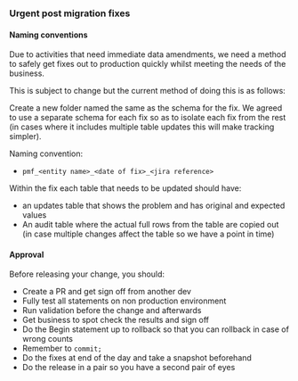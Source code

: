 ### Urgent post migration fixes

#### Naming conventions

Due to activities that need immediate data amendments, we need a method to safely get fixes out to production quickly
whilst meeting the needs of the business.

This is subject to change but the current method of doing this is as follows:

Create a new folder named the same as the schema for the fix. We agreed to use a separate schema for each fix so as
to isolate each fix from the rest (in cases where it includes multiple table updates this will make tracking simpler).

Naming convention:

- ``pmf_<entity name>_<date of fix>_<jira reference>``

Within the fix each table that needs to be updated should have:

- an updates table that shows the problem and has original and expected values
- An audit table where the actual full rows from the table are copied out
(in case multiple changes affect the table so we have a point in time)

#### Approval

Before releasing your change, you should:

- Create a PR and get sign off from another dev
- Fully test all statements on non production environment
- Run validation before the change and afterwards
- Get business to spot check the results and sign off
- Do the Begin statement up to rollback so that you can rollback in case of wrong counts
- Remember to ``commit;``
- Do the fixes at end of the day and take a snapshot beforehand
- Do the release in a pair so you have a second pair of eyes

